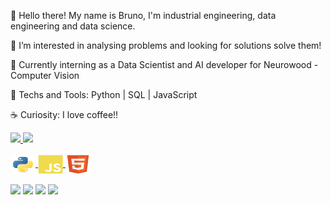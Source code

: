 👋 Hello there! My name is Bruno, I'm industrial engineering, data engineering and data science.

👀 I’m interested in analysing problems and looking for solutions solve them!

🔭 Currently interning as a Data Scientist and AI developer for Neurowood - Computer Vision

🔧 Techs and Tools: Python | SQL | JavaScript

☕ Curiosity: I love coffee!!

<div>
  <a href="https://github.com/brunodleite">
  <img height="180em" src="https://github-readme-stats.vercel.app/api?username=brunodleite&show_icons=true&theme=dark&include_all_commits=true&count_private=true"/>
  <img height="180em" src="https://github-readme-stats.vercel.app/api/top-langs/?username=brunodleite&layout=compact&langs_count=5&theme=dark"/>
</div>
  
<div style="display: inline_block"><br>
  <img align="center" alt="BrunoPython" height="30" width="40" src="https://raw.githubusercontent.com/devicons/devicon/master/icons/python/python-original.svg">
  <img align="center" alt="Bruno-Js" height="30" width="40" src="https://raw.githubusercontent.com/devicons/devicon/master/icons/javascript/javascript-plain.svg">
  <img align="center" alt="Bruno-HTML" height="30" width="40" src="https://raw.githubusercontent.com/devicons/devicon/master/icons/html5/html5-original.svg">
</div>

<html>
  <br>
  </html>  
  
<div>
  <a href="https://www.linkedin.com/in/brunodsleite/" target="_blank"><img src="https://img.shields.io/badge/-LinkedIn-%230077B5?style=for-the-badge&logo=linkedin&logoColor=white" target="_blank"></a>   
  <a href = "mailto:blleite03@gmail.com"><img src="https://img.shields.io/badge/Gmail-D14836?style=for-the-badge&logo=gmail&logoColor=white" target="_blank"></a>
  <a href="https://www.instagram.com/_brunodleite/" target="_blank"><img src="https://img.shields.io/badge/-Instagram-%23E4405F?style=for-the-badge&logo=instagram&logoColor=white" target="_blank"></a>
  <a href="https://medium.com/@bruno-d-leite" target="_blank"><img src="https://img.shields.io/badge/Medium-12100E?style=for-the-badge&logo=medium&logoColor=white" target="_blank"></a>
</div>
 
